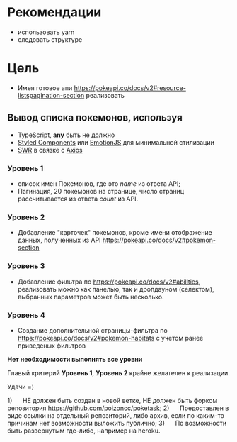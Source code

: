 # Рекомендации

- использовать yarn
- следовать структуре

# Цель

- Имея готовое апи https://pokeapi.co/docs/v2#resource-listspagination-section реализовать

## Вывод списка покемонов, используя

- TypeScript, **any** быть не должно
- [Styled Components](https://styled-components.com/) или [EmotionJS](https://emotion.sh/docs/styled) для минимальной стилизации
- [SWR](https://swr.vercel.app/) в связке с [Axios](https://github.com/axios/axios)

### Уровень 1

- список имен Покемонов, где это _name_ из ответа API;
- Пагинация, 20 покемонов на странице, число страниц рассчитывается из ответа _count_ из API.

### Уровень 2

- Добавление "карточек" покемонов, кроме имени отображение данных, полученных из API https://pokeapi.co/docs/v2#pokemon-section

### Уровень 3

- Добавление фильтра по https://pokeapi.co/docs/v2#abilities, реализовать можно как панелью, так и дропдауном (селектом), выбранных параметров может быть несколько.

### Уровень 4

- Создание дополнительной страницы-фильтра по https://pokeapi.co/docs/v2#pokemon-habitats с учетом ранее приведеных фильтров

**Нет необходимости выполнять все уровни**

Главый критерий **Уровень 1**, **Уровень 2** крайне желателен к реализации.

Удачи =)


1)      НЕ должен быть создан в новой ветке, НЕ должен быть форком репозитория https://github.com/poizoncc/poketask;
2)      Предоставлен в виде ссылки на отдельный репозиторий, либо архив, если по каким-то причинам нет возможности выложить публично;
3)      По возможности быть развернутым где-либо, например на heroku.

